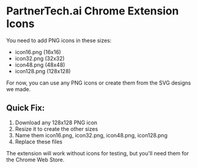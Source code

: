# PartnerTech.ai Chrome Extension Icons

You need to add PNG icons in these sizes:

- icon16.png (16x16)
- icon32.png (32x32)
- icon48.png (48x48)
- icon128.png (128x128)

For now, you can use any PNG icons or create them from the SVG designs we made.

## Quick Fix:

1. Download any 128x128 PNG icon
2. Resize it to create the other sizes
3. Name them icon16.png, icon32.png, icon48.png, icon128.png
4. Replace these files

The extension will work without icons for testing, but you'll need them for the Chrome Web Store.
